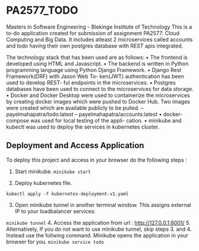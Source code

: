 # PA2577_TODO
Masters in Software Engineering - Blekinge Institute of Technology
This is a to-do application created for submission of assignment PA2577: Cloud Computing and Big Data.
It includes atleast 2 microservices called accounts and todo having their own postgres database with REST apis integrated.

The technology stack that has been used are as follows:
• The frontend is developed using HTML and Javascript.
• The backend is written in Python programming language
using Python Django Framework.
• Django Rest Framework(DRF) with Jason Web To-
ken(JWT) authentication has been used to develop REST-
ful endpoints in the microservices.
• Postgres databases have been used to connect to the
microservices for data storage.
• Docker and Docker Desktop were used to containerize
the microservices by creating docker images which were
pushed to Docker Hub. Two images were created which
are available publicly to be pulled.
– payelmahapatra/todo:latest
– payelmahapatra/accounts:latest
• docker-compose was used for local testing of the appli-
cation.
• minikube and kubectl was used to deploy the services in
kubernetes cluster.

## Deployment and Access Application
To deploy this project and access in your browser do the following steps :
1. Start minikube.
   ```minikube start```

3. Deploy kubernetes file.

```kubectl apply -f kubernetes-deployment-v1.yaml```

3. Open minikube tunnel in another terminal window. This assigns external IP to your loadbalancer services:

```minikube tunnel```
4. Access the application from url : http://127.0.0.1:8001/
5. Alternatively, If you do not want to use minikube tunnel, skip steps 3. and 4. Instead use the follwing command. Minikube opens the application in your browser for you.
```minikube service todo```
